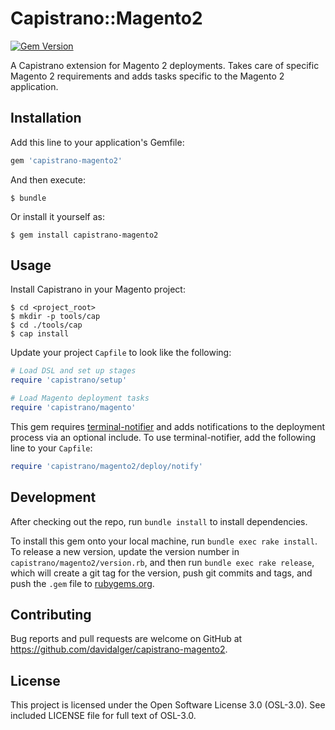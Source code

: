 # Capistrano::Magento2

[![Gem Version](https://badge.fury.io/rb/capistrano-magento2.svg)](https://badge.fury.io/rb/capistrano-magento2)

A Capistrano extension for Magento 2 deployments. Takes care of specific Magento 2 requirements and adds tasks specific to the Magento 2 application.

## Installation

Add this line to your application's Gemfile:

```ruby
gem 'capistrano-magento2'
```

And then execute:

    $ bundle

Or install it yourself as:

    $ gem install capistrano-magento2

## Usage

Install Capistrano in your Magento project:

    $ cd <project_root>
    $ mkdir -p tools/cap
    $ cd ./tools/cap
    $ cap install

Update your project `Capfile` to look like the following:

```ruby
# Load DSL and set up stages
require 'capistrano/setup'

# Load Magento deployment tasks
require 'capistrano/magento'
```

This gem requires [terminal-notifier](https://rubygems.org/gems/terminal-notifier) and adds notifications to the deployment process via an optional include. To use terminal-notifier, add the following line to your `Capfile`:

```ruby
require 'capistrano/magento2/deploy/notify'
```

## Development

After checking out the repo, run `bundle install` to install dependencies.

To install this gem onto your local machine, run `bundle exec rake install`. To release a new version, update the version number in `capistrano/magento2/version.rb`, and then run `bundle exec rake release`, which will create a git tag for the version, push git commits and tags, and push the `.gem` file to [rubygems.org](https://rubygems.org).

## Contributing

Bug reports and pull requests are welcome on GitHub at https://github.com/davidalger/capistrano-magento2.

## License

This project is licensed under the Open Software License 3.0 (OSL-3.0). See included LICENSE file for full text of OSL-3.0.
